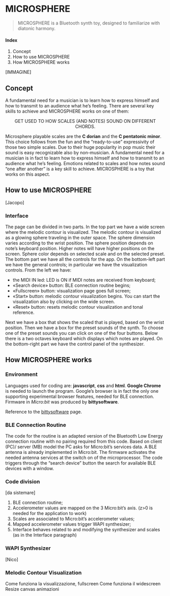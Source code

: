 # MICROSPHERE
> MICROSPHERE is a Bluetooth synth toy, designed to familiarize with diatonic harmony.

#### Index
1.	Concept
2.	How to use MICROSPHERE
3.	How MICROSPHERE works

[IMMAGINE]

## Concept
A fundamental need for a musician is to learn how to express himself and how to transmit to an audience what he’s feeling. There are several key skills to achieve and MICROSPHERE works on one of them:

<p align="center" style="font-weigth:bold;">
GET USED TO HOW SCALES (AND NOTES) SOUND ON DIFFERENT CHORDS.
</p>

Microsphere playable scales are the **C dorian** and the **C pentatonic minor**. This choice follows from the fun and the “ready-to-use” expressivity of those two simple scales. Due to their huge popularity in pop music their sound is easy recognizable also by non-musician. 
A fundamental need for a musician is in fact to learn how to express himself and how to transmit to an audience what he’s feeling. Emotions related to scales and how notes sound “one after another” is a key skill to achieve. MICROSPHERE is a toy that works on this aspect.

## How to use MICROSPHERE

[Jacopo]

### Interface   
The page can be divided in two parts. In the top part we have a wide screen where the melodic contour is visualized. 
The melodic contour is visualized as a glowing sphere traveling in the outer space. The sphere dimension varies according to the wrist position. The sphere position depends on note’s keyboard position. Higher notes will have higher positions on the screen. Sphere color depends on selected scale and on the selected preset.
The bottom part we have all the controls for the app. On the bottom-left part we have the general controls; in particular we have the visualization controls.
From the left we have:
- the MIDI IN led: LED is ON if MIDI notes are received from keyboard;
-	«Search device» button: BLE connection routine begins;
-	«Fullscreen» button: visualization page goes full screen;
-	«Start» button: melodic contour visualization begins. You can start the visualization also by clicking on the wide screen.
-	«Reset» button: resets melodic contour visualization and tonal reference.

Next we have a box that shows the scaled that is played, based on the wrist position. Then we have a box for the preset sounds of the synth. To choose one of the preset sounds you can click on one of the four buttons. 
Below there is a two octaves keyboard which displays which notes are played.
On the bottom-right part we have the control panel of the synthesizer.

## How MICROSPHERE works

### Environment

Languages used for coding are: **javascript**, **css** and **html**. 
**Google Chrome** is needed to launch the program. Google’s browser is in fact the only one supporting experimental browser features, needed for BLE connection. Firmware in *Micro:bit* was produced by **bittysoftware**.

Reference to the [bittysoftware](https://drive.google.com/uc?id=0B2Ud_NaMFsQSdm1BMVMtN3F4a3c&export=download) page.

### BLE Connection Routine
The code for the routine is an adapted version of the Bluetooth Low Energy connection routine with no pairing required from this code. Based on client (PC)/ server (MB) model the PC asks for Micro:bit’s services data. A BLE antenna is already implemented in Micro:bit. The firmware activates the needed antenna services at the switch on of the microprocessor. The code triggers through the “search device” button the search for available BLE devices with a window.

### Code division
[da sistemare]
1.	BLE connection routine;
2.	Accelerometer values are mapped on the 3 Micro:bit’s axis. (z>0 is needed for the application to work)
3.	Scales are associated to Micro:bit’s accelerometer values;
4.	Mapped accelerometer values trigger WAPI synthesizer;
5.	Interface behaves related to and modifying the synthesizer and scales (as in the Interface paragraph) 

### WAPI Synthesizer
[Nico]

### Melodic Contour Visualization
Come funziona la visualizzazione, fullscreen
Come funziona il widescreen
Resize canvas
animazioni
